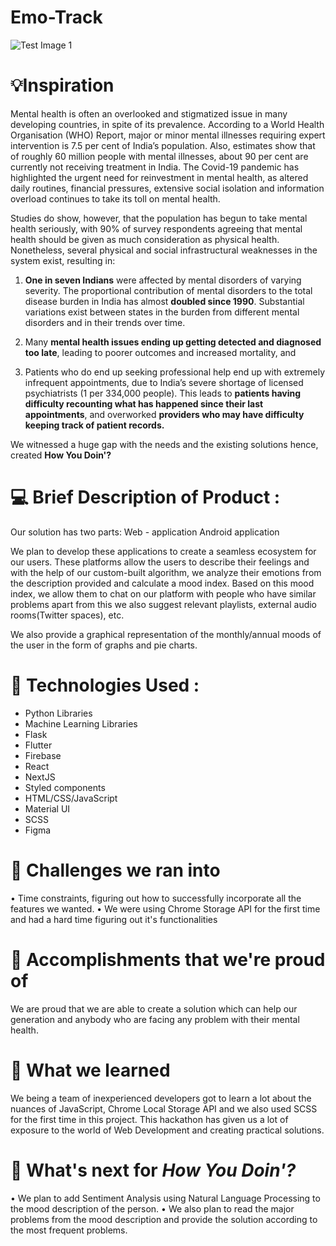 # Emo-Track

![Test Image 1](Rectangle-2.png=250x250)

# 💡Inspiration

Mental health is often an overlooked and stigmatized issue in many developing countries, in spite of its prevalence. According to a World Health Organisation (WHO) Report, major or minor mental illnesses requiring expert intervention is 7.5 per cent of India’s population. Also, estimates show that of roughly 60 million people with mental illnesses, about 90 per cent are currently not receiving treatment in India. The Covid-19 pandemic has highlighted the urgent need for reinvestment in mental health, as altered daily routines, financial pressures, extensive social isolation and information overload continues to take its toll on mental health.

Studies do show, however, that the population has begun to take mental health seriously, with 90% of survey respondents agreeing that mental health should be given as much consideration as physical health. Nonetheless, several physical and social infrastructural weaknesses in the system exist, resulting in:

1) **One in seven Indians** were affected by mental disorders of varying severity. The proportional contribution of mental disorders to the total disease burden in India has almost **doubled since 1990**. Substantial variations exist between states in the burden from different mental disorders and in their trends over time.

2) Many **mental health issues ending up getting detected and diagnosed too late**, leading to poorer outcomes and increased mortality, and

3) Patients who do end up seeking professional help end up with extremely infrequent appointments, due to India’s severe shortage of licensed psychiatrists (1 per 334,000 people). This leads to **patients having difficulty recounting what has happened since their last appointments**, and overworked **providers who may have difficulty keeping track of patient records.**

We witnessed a huge gap with the needs and the existing solutions hence, created **How You Doin'?**

# 💻 Brief Description of Product :

Our solution has two parts:
Web - application
Android application

We plan to develop these applications to create a seamless ecosystem for our users. These platforms allow the users to describe their feelings and with the help of our custom-built algorithm, we analyze their emotions from the description provided and calculate a mood index. Based on this mood index, we allow them to chat on our platform with people who have similar problems apart from this we also suggest relevant playlists, external audio rooms(Twitter spaces), etc. 

We also provide a graphical representation of the monthly/annual moods of the user in the form of graphs and pie charts.

# 🔨 Technologies Used :

- Python Libraries 
- Machine Learning Libraries 
- Flask 
- Flutter 
- Firebase 
- React 
- NextJS
- Styled components 
- HTML/CSS/JavaScript 
- Material UI
- SCSS 
- Figma


# 🧠 Challenges we ran into
• Time constraints, figuring out how to successfully incorporate all the features we wanted. 
• We were using Chrome Storage API for the first time and had a hard time figuring out it's functionalities

# 🏅 Accomplishments that we're proud of
We are proud that we are able to create a solution which can help our generation and anybody who are facing any problem with their mental health.

# 📖 What we learned
We being a team of inexperienced developers got to learn a lot about the nuances of JavaScript, Chrome Local Storage API and we also used SCSS for the first time in this project. This hackathon has given us a lot of exposure to the world of Web Development and creating practical solutions. 

# 🚀 What's next for *How You Doin'?*
• We plan to add Sentiment Analysis using Natural Language Processing to the mood description of the person. 
• We also plan to read the major problems from the mood description and provide the solution according to the most frequent problems.
